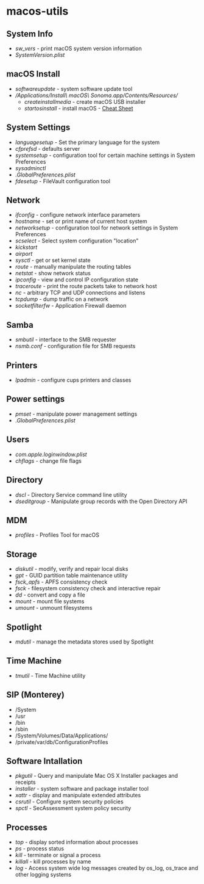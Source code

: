 # macos-utils
## System Info
- _sw_vers_ - print macOS system version information
- _SystemVersion.plist_
## macOS Install
- _softwareupdate_ - system software update tool
- _/Applications/Install\ macOS\ Sonoma.app/Contents/Resources/_
  - _createinstallmedia_ - create macOS USB installer
  - _startosinstall_ - install macOS - [Cheat Sheet](https://gist.github.com/acodega/57766c52a18a828b1ec44ad2492b5127)
## System Settings
- _languagesetup_ - Set the primary language for the system
- _cfprefsd_ - defaults server
- _systemsetup_ - configuration tool for certain machine settings in System Preferences
- _sysadminctl_
- _.GlobalPreferences.plist_
- _fdesetup_ - FileVault configuration tool
## Network 
- _ifconfig_ - configure network interface parameters
- _hostname_ - set or print name of current host system
- _networksetup_ - configuration tool for network settings in System Preferences
- _scselect_ - Select system configuration "location"
- _kickstart_
- _airport_
- _sysctl_ - get or set kernel state
- _route_ - manually manipulate the routing tables
- _netstat_ - show network status
- _ipconfig_ - view and control IP configuration state
- _traceroute_ - print the route packets take to network host
- _nc_ - arbitrary TCP and UDP connections and listens
- _tcpdump_ - dump traffic on a network
- _socketfilterfw_ - Application Firewall daemon
## Samba
- _smbutil_ - interface to the SMB requester
- _nsmb.conf_ - configuration file for SMB requests
## Printers
- _lpadmin_ - configure cups printers and classes
## Power settings
- _pmset_ - manipulate power management settings
- _.GlobalPreferences.plist_
## Users
- _com.apple.loginwindow.plist_
- _chflags_ - change file flags
## Directory
- _dscl_ - Directory Service command line utility
- _dseditgroup_ - Manipulate group records with the Open Directory API
## MDM
- _profiles_ - Profiles Tool for macOS
## Storage
- _diskutil_ - modify, verify and repair local disks
- _gpt_ - GUID partition table maintenance utility
- _fsck_apfs_ - APFS consistency check
- _fsck_ - filesystem consistency check and interactive repair
- _dd_ - convert and copy a file
- _mount_ - mount file systems
- _umount_ - unmount filesystems
## Spotlight
- _mdutil_ - manage the metadata stores used by Spotlight
## Time Machine
- _tmutil_ - Time Machine utility
## SIP (Monterey)
- /System
- /usr
- /bin
- /sbin
- /System/Volumes/Data/Applications/
- /private/var/db/ConfigurationProfiles
## Software Intallation
- _pkgutil_ - Query and manipulate Mac OS X Installer packages and receipts
- _installer_ - system software and package installer tool
- _xattr_ - display and manipulate extended attributes
- _csrutil_ - Configure system security policies
- _spctl_ - SecAssessment system policy security
## Processes
- _top_ - display sorted information about processes
- _ps_ - process status
- _kill_ - terminate or signal a process
- _killall_ - kill processes by name
- _log_ - Access system wide log messages created by os_log, os_trace and other logging systems

